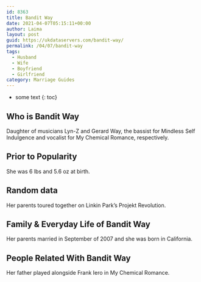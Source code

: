 ```yaml
---
id: 8363
title: Bandit Way
date: 2021-04-07T05:15:11+00:00
author: Laima
layout: post
guid: https://ukdataservers.com/bandit-way/
permalink: /04/07/bandit-way
tags:
  - Husband
  - Wife
  - Boyfriend
  - Girlfriend
category: Marriage Guides
---
```


* some text
{: toc}


## Who is Bandit Way
                  
                  
                  
Daughter of musicians Lyn-Z and Gerard Way, the bassist for Mindless Self Indulgence and vocalist for My Chemical Romance, respectively. 
                  
              
            
              
            
                
                
                
## Prior to Popularity
                  
                  
                  
She was 6 lbs and 5.6 oz at birth. 
                  
              
            
              
            
                
                
                
## Random data
                  
                  
                  
Her parents toured together on Linkin Park&#8217;s Projekt Revolution.  
                  
              
            
              
            
                
                
                
## Family & Everyday Life of Bandit Way
                  
                  
                  
Her parents married in September of 2007 and she was born in California. 
                  
              
            
              
            
                
                
                
## People Related With Bandit Way
                  
                  
                  
Her father played alongside Frank Iero in My Chemical Romance. 
                  
              
            
              
            
                
              
            
              
              
            
            
              
            
          
          
          